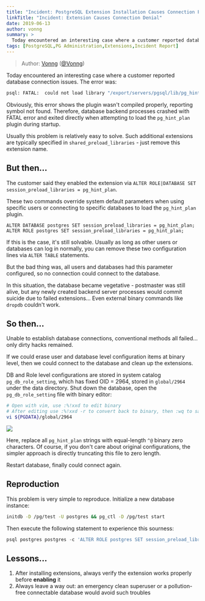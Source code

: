```yaml
---
title: "Incident: PostgreSQL Extension Installation Causes Connection Failure"
linkTitle: "Incident: Extension Causes Connection Denial"
date: 2019-06-13
author: vonng
summary: >
  Today encountered an interesting case where a customer reported database connection issues caused by extensions.
tags: [PostgreSQL,PG Administration,Extensions,Incident Report]
---
```


> Author: [Vonng](https://vonng.com) ([@Vonng](https://vonng.com/en/))

Today encountered an interesting case where a customer reported database connection issues. The error was:

```bash
psql: FATAL:  could not load library "/export/servers/pgsql/lib/pg_hint_plan.so": /export/servers/pgsql/lib/pg_hint_plan.so: undefined symbol: RINFO_IS_PUSHED_DOWN
```

Obviously, this error shows the plugin wasn't compiled properly, reporting symbol not found. Therefore, database backend processes crashed with FATAL error and exited directly when attempting to load the `pg_hint_plan` plugin during startup.

Usually this problem is relatively easy to solve. Such additional extensions are typically specified in `shared_preload_libraries` - just remove this extension name.

## But then...

The customer said they enabled the extension via `ALTER ROLE|DATABASE SET session_preload_libraries = pg_hint_plan`.

These two commands override system default parameters when using specific users or connecting to specific databases to load the `pg_hint_plan` plugin.

```psql
ALTER DATABASE postgres SET session_preload_libraries = pg_hint_plan;
ALTER ROLE postgres SET session_preload_libraries = pg_hint_plan;
```

If this is the case, it's still solvable. Usually as long as other users or databases can log in normally, you can remove these two configuration lines via `ALTER TABLE` statements.

But the bad thing was, all users and databases had this parameter configured, so no connection could connect to the database.

In this situation, the database became vegetative - postmaster was still alive, but any newly created backend server processes would commit suicide due to failed extensions... Even external binary commands like `dropdb` couldn't work.

## So then...

Unable to establish database connections, conventional methods all failed... only dirty hacks remained.

If we could erase user and database level configuration items at binary level, then we could connect to the database and clean up the extensions.

DB and Role level configurations are stored in system catalog `pg_db_role_setting`, which has fixed OID = 2964, stored in `global/2964` under the data directory. Shut down the database, open the `pg_db_role_setting` file with binary editor:

```bash
# Open with vim, use :%!xxd to edit binary
# After editing use :%!xxd -r to convert back to binary, then :wq to save
vi ${PGDATA}/global/2964
```

![](pit-extension.png)

Here, replace all `pg_hint_plan` strings with equal-length `^@` binary zero characters. Of course, if you don't care about original configurations, the simpler approach is directly truncating this file to zero length.

Restart database, finally could connect again.

## Reproduction

This problem is very simple to reproduce. Initialize a new database instance:

```bash
initdb -D /pg/test -U postgres && pg_ctl -D /pg/test start
```

Then execute the following statement to experience this sourness:

```sql
psql postgres postgres -c 'ALTER ROLE postgres SET session_preload_libraries = pg_hint_plan;'
```

## Lessons...

1. After installing extensions, always verify the extension works properly before **enabling** it
2. Always leave a way out: an emergency clean superuser or a pollution-free connectable database would avoid such troubles